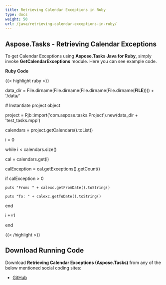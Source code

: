 ```yaml
---
title: Retrieving Calendar Exceptions in Ruby
type: docs
weight: 50
url: /java/retrieving-calendar-exceptions-in-ruby/
---
```


## **Aspose.Tasks - Retrieving Calendar Exceptions**
To get Calendar Exceptions using **Aspose.Tasks Java for Ruby**, simply invoke **GetCalendarExceptions** module. Here you can see example code.

**Ruby Code**

{{< highlight ruby >}}

 data_dir = File.dirname(File.dirname(File.dirname(File.dirname(__FILE__)))) + '/data/'



\# Instantiate project object

project = Rjb::import('com.aspose.tasks.Project').new(data_dir + 'test_tasks.mpp')

calendars = project.getCalendars().toList()

i = 0

while i < calendars.size()

  cal = calendars.get(i)

  calException = cal.getExceptions().getCount()

  if calException > 0

    puts "From: " + calexc.getFromDate().toString()

    puts "To: " + calexc.getToDate().toString()

  end

  i +=1

end

{{< /highlight >}}
## **Download Running Code**
Download **Retrieving Calendar Exceptions (Aspose.Tasks)** from any of the below mentioned social coding sites:

- [GitHub](https://github.com/aspose-tasks/Aspose.Tasks-for-Java/blob/master/Plugins/Aspose_Tasks_Java_for_Ruby/lib/asposetasksjava/Calendars/getcalendarexceptions.rb)

